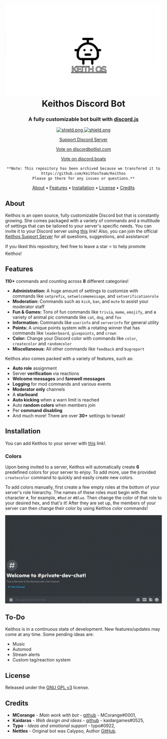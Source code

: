 <h1 align="center">
    <br>
    <a href="https://github.com/MCorange99/keithos"><img src="./data/images/Calypso_Title.png"></a>
    <br>
    Keithos Discord Bot <br>
  </h1>
  
  <h3 align=center>A fully customizable bot built with <a href=https://github.com/discordjs/discord.js>discord.js</a></h3>
  
  
  <div align=center>

  <a href="https://github.com/discordjs">
    <img src="https://img.shields.io/badge/discord.js-v12.3.1-blue.svg?logo=npm" alt="shield.png">
  </a>

  <a href="https://github.com/sabattle/CalypsoBot/blob/develop/LICENSE">
    <img src="https://img.shields.io/badge/license-GNU%20GPL%20v3-green" alt="shield.png">
  </a>
	
<a href="https://discord.gg/M7nDZxKk24"> Support Discord Server </a>
	
	
<a href="https://discordbotlist.com/bots/keithos">Vote on discordbotlist.com</a>
	
<a href="https://discord.boats/bot/837371090783174696">Vote on discord.boats</a>
	
	**Note: This repository has been archived because we transfered it to https://github.com/KeithosTeam/Keithos
	Please go there for any issues or questions.**
	
	
</div>
  
  <p align="center">
    <a href="#about">About</a>
    •
    <a href="#features">Features</a>
    •
    <a href="#installation">Installation</a>
    •
    <a href="#license">License</a>
    •
    <a href="#credits">Credits</a>
  </p>
  
  ## About
  
  Keithos is an open source, fully customizable Discord bot that is constantly growing. She comes packaged with a variety of commands and a multitude of settings that can be tailored to your server's specific needs. You can invite it to your Discord server using [this](https://discord.com/api/oauth2/authorize?client_id=837371090783174696&permissions=4294967287&redirect_uri=https%3A%2F%2Fdiscord.events.stdlib.com%2Fdiscord%2Fauth%2F&scope=bot%20applications.commands) link! Also, you can join the official [Keithos Support Server](https://discord.gg/M7nDZxKk24) for all questions, suggestions, and assistance!
  
  If you liked this repository, feel free to leave a star ⭐ to help promote Keithos!
  
  ## Features
  
  **110+** commands and counting across **8** different categories!
  
   * **Administration:** A huge amount of settings to customize with commands like `setprefix`, `setwelcomemessage`, and `setverificationrole`
   * **Moderation:** Commands such as `kick`, `ban`, and `mute` to assist your moderator staff
   * **Fun & Games:** Tons of fun commands like `trivia`, `meme`, `emojify`, and a variety of animal pic commands like `cat`, `dog`, and `fox`
   * **Information:** Commands like `userinfo` and `serverinfo` for general utility
   * **Points:** A unique points system with a rotating winner that has commands like `leaderboard`, `givepoints`, and `crown`
   * **Color:** Change your Discord color with commands like `color`, `createcolor` and `randomcolor`
   * **Miscellaneous:** All other commands like `feedback` and `bugreport`
  
  Keithos also comes packed with a variety of features, such as:
  
   * **Auto role** assignment
   * Server **verification** via reactions
   * **Welcome messages** and **farewell messages**
   * **Logging** for mod commands and various events
   * **Moderator only** channels
   * A **starboard**
   * **Auto kicking** when a warn limit is reached
   * Auto **random colors** when members join
   * Per **command disabling**
   * And much more! There are over **30+** settings to tweak!
  
  
  ## Installation
  
  You can add Keithos to your server with [this](https://discord.com/api/oauth2/authorize?client_id=837371090783174696&permissions=4294967287&redirect_uri=https%3A%2F%2Fdiscord.events.stdlib.com%2Fdiscord%2Fauth%2F&scope=bot%20applications.commands) link!.
  
  
  ### Colors
  
  Upon being invited to a server, Keithos will automatically create **6** predefined colors for your server to enjoy. To add more, use the provided `createcolor` command to quickly and easily create new colors.
  
  To add colors manually, first create a few empty roles at the bottom of your server's role hierarchy. The names of these roles must begin with the character `#`, for example, `#Red` or `#Blue`. Then change the color of that role to your desired hex, and that's it! After they are set up, the members of your server can then change their color by using Keithos color commands!
  
  ![Alt Text](./data/images/keithosdemo.gif)
  
  ## To-Do
  
  Keithos is in a continuous state of development. New features/updates may come at any time. Some pending ideas are:
  
   * Music
   * Automod
   * Stream alerts
   * Custom tag/reaction system
  
  ## License
  
  Released under the [GNU GPL v3](https://www.gnu.org/licenses/gpl-3.0.en.html) license.
  
  ## Credits
  
  * **MCorange** - *Main work with bot* - [github](https://github.com/MCorange99) - MCorange#0001,
  * **Kaidaras** - *Web design and ideas* - [github](https://github.com/kaidargames) - kaidargames#0525,
  * **Typo** - *Ideas and emotional support* - typo#0922,
  * **Nettles** - Original bot was Calypso, Author [GitHub](https://github.com/sabattle/CalypsoBot).
